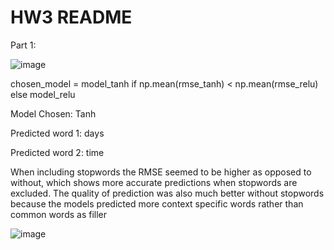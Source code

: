 # HW3 README
Part 1:


![image](https://github.com/user-attachments/assets/cf4f2b13-c125-40cd-bf81-9179f879ca86)


chosen_model = model_tanh if np.mean(rmse_tanh) < np.mean(rmse_relu) else model_relu

Model Chosen: Tanh

Predicted word 1: days

Predicted word 2: time


When including stopwords the RMSE seemed to be higher as opposed to without, which shows more accurate predictions when stopwords are excluded. The quality of prediction was also much better without stopwords because the models predicted more context specific words rather than common words as filler


![image](https://github.com/user-attachments/assets/570c9e85-9f92-4e3a-8bc0-fde2bf37532e)
